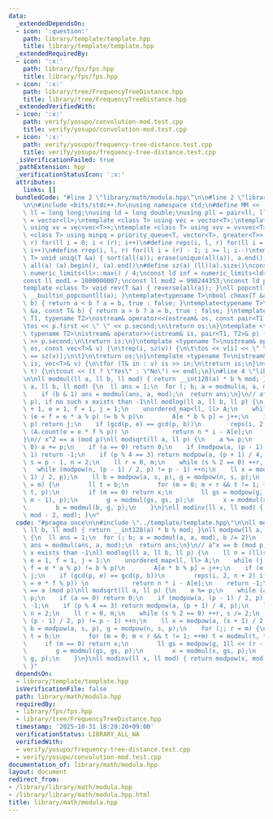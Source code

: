 ```yaml
---
data:
  _extendedDependsOn:
  - icon: ':question:'
    path: library/template/template.hpp
    title: library/template/template.hpp
  _extendedRequiredBy:
  - icon: ':x:'
    path: library/fps/fps.hpp
    title: library/fps/fps.hpp
  - icon: ':x:'
    path: library/tree/FrequencyTreeDistance.hpp
    title: library/tree/FrequencyTreeDistance.hpp
  _extendedVerifiedWith:
  - icon: ':x:'
    path: verify/yosupo/convolution-mod.test.cpp
    title: verify/yosupo/convolution-mod.test.cpp
  - icon: ':x:'
    path: verify/yosupo/frequency-tree-distance.test.cpp
    title: verify/yosupo/frequency-tree-distance.test.cpp
  _isVerificationFailed: true
  _pathExtension: hpp
  _verificationStatusIcon: ':x:'
  attributes:
    links: []
  bundledCode: "#line 2 \"library/math/modula.hpp\"\n\n#line 2 \"library/template/template.hpp\"\
    \n\n#include <bits/stdc++.h>\nusing namespace std;\n#define MM << ' ' <<\nusing\
    \ ll = long long;\nusing ld = long double;\nusing pll = pair<ll, ll>;\nusing vl\
    \ = vector<ll>;\ntemplate <class T> using vec = vector<T>;\ntemplate <class T>\
    \ using vv = vec<vec<T>>;\ntemplate <class T> using vvv = vv<vec<T>>;\ntemplate\
    \ <class T> using minpq = priority_queue<T, vector<T>, greater<T>>;\n#define rep(i,\
    \ r) for(ll i = 0; i < (r); i++)\n#define reps(i, l, r) for(ll i = (l); i < (r);\
    \ i++)\n#define rrep(i, l, r) for(ll i = (r) - 1; i >= l; i--)\ntemplate <class\
    \ T> void uniq(T &a) { sort(all(a)); erase(unique(all(a)), a.end()); }\n#define\
    \ all(a) (a).begin(), (a).end()\n#define sz(a) (ll)(a).size()\nconst ll INF =\
    \ numeric_limits<ll>::max() / 4;\nconst ld inf = numeric_limits<ld>::max() / 2;\n\
    const ll mod1 = 1000000007;\nconst ll mod2 = 998244353;\nconst ld pi = 3.141592653589793238;\n\
    template <class T> void rev(T &a) { reverse(all(a)); }\nll popcnt(ll a) { return\
    \ __builtin_popcountll(a); }\ntemplate<typename T>\nbool chmax(T &a, const T&\
    \ b) { return a < b ? a = b, true : false; }\ntemplate<typename T>\nbool chmin(T\
    \ &a, const T& b) { return a > b ? a = b, true : false; }\ntemplate <typename\
    \ T1, typename T2>\nostream& operator<<(ostream& os, const pair<T1, T2>& p) {\n\
    \tos << p.first << \" \" << p.second;\n\treturn os;\n}\ntemplate <typename T1,\
    \ typename T2>\nistream& operator>>(istream& is, pair<T1, T2>& p) {\n\tis >> p.first\
    \ >> p.second;\n\treturn is;\n}\ntemplate <typename T>\nostream& operator<<(ostream&\
    \ os, const vec<T>& v) {\n\trep(i, sz(v)) {\n\t\tos << v[i] << \" \\n\"[i + 1\
    \ == sz(v)];\n\t}\n\treturn os;\n}\ntemplate <typename T>\nistream& operator>>(istream&\
    \ is, vec<T>& v) {\n\tfor (T& in : v) is >> in;\n\treturn is;\n}\nvoid yesno(bool\
    \ t) {\n\tcout << (t ? \"Yes\" : \"No\") << endl;\n}\n#line 4 \"library/math/modula.hpp\"\
    \n\nll modmul(ll a, ll b, ll mod) { return __int128(a) * b % mod; }\nll modpow(ll\
    \ a, ll b, ll mod) {\n  ll ans = 1;\n  for (; b; a = modmul(a, a, mod), b /= 2)\n\
    \    if (b & 1) ans = modmul(ans, a, mod);\n  return ans;\n}\n// a^x == b (mod\
    \ p), if no such x exists than -1\nll modlog(ll a, ll b, ll p) {\n    ll n = (ll)sqrtl(p)\
    \ + 1, e = 1, f = 1, j = 1;\n    unordered_map<ll, ll> A;\n    while (j = n &&\
    \ (e = f = e * a % p) != b % p)\n        A[e * b % p] = j++;\n    if (e == b %\
    \ p) return j;\n    if (gcd(p, e) == gcd(p, b))\n        reps(i, 2, n + 2) if\
    \ (A.count(e = e * f % p)) \n            return n * i - A[e];\n    return -1;\n\
    }\n// x^2 == a (mod p)\nll modsqrt(ll a, ll p) {\n    a %= p;\n    while (a <\
    \ 0) a += p;\n    if (a == 0) return 0;\n    if (modpow(a, (p - 1) / 2, p) !=\
    \ 1) return -1;\n    if (p % 4 == 3) return modpow(a, (p + 1) / 4, p);\n    ll\
    \ s = p - 1, n = 2;\n    ll r = 0, m;\n    while (s % 2 == 0) ++r, s /= 2;\n \
    \   while (modpow(n, (p - 1) / 2, p) != p - 1) ++n;\n    ll x = modpow(a, (s +\
    \ 1) / 2, p);\n    ll b = modpow(a, s, p), g = modpow(n, s, p);\n    for (;; r\
    \ = m) {\n        ll t = b;\n        for (m = 0; m < r && t != 1; ++m) t = modmul(t,\
    \ t, p);\n        if (m == 0) return x;\n        ll gs = modpow(g, 1ll << (r -\
    \ m - 1), p);\n        g = modmul(gs, gs, p);\n        x = modmul(x, gs, p);\n\
    \        b = modmul(b, g, p);\n    }\n}\nll modinv(ll x, ll mod) { return modpow(x,\
    \ mod - 2, mod); }\n"
  code: "#pragma once\n\n#include \"../template/template.hpp\"\n\nll modmul(ll a,\
    \ ll b, ll mod) { return __int128(a) * b % mod; }\nll modpow(ll a, ll b, ll mod)\
    \ {\n  ll ans = 1;\n  for (; b; a = modmul(a, a, mod), b /= 2)\n    if (b & 1)\
    \ ans = modmul(ans, a, mod);\n  return ans;\n}\n// a^x == b (mod p), if no such\
    \ x exists than -1\nll modlog(ll a, ll b, ll p) {\n    ll n = (ll)sqrtl(p) + 1,\
    \ e = 1, f = 1, j = 1;\n    unordered_map<ll, ll> A;\n    while (j = n && (e =\
    \ f = e * a % p) != b % p)\n        A[e * b % p] = j++;\n    if (e == b % p) return\
    \ j;\n    if (gcd(p, e) == gcd(p, b))\n        reps(i, 2, n + 2) if (A.count(e\
    \ = e * f % p)) \n            return n * i - A[e];\n    return -1;\n}\n// x^2\
    \ == a (mod p)\nll modsqrt(ll a, ll p) {\n    a %= p;\n    while (a < 0) a +=\
    \ p;\n    if (a == 0) return 0;\n    if (modpow(a, (p - 1) / 2, p) != 1) return\
    \ -1;\n    if (p % 4 == 3) return modpow(a, (p + 1) / 4, p);\n    ll s = p - 1,\
    \ n = 2;\n    ll r = 0, m;\n    while (s % 2 == 0) ++r, s /= 2;\n    while (modpow(n,\
    \ (p - 1) / 2, p) != p - 1) ++n;\n    ll x = modpow(a, (s + 1) / 2, p);\n    ll\
    \ b = modpow(a, s, p), g = modpow(n, s, p);\n    for (;; r = m) {\n        ll\
    \ t = b;\n        for (m = 0; m < r && t != 1; ++m) t = modmul(t, t, p);\n   \
    \     if (m == 0) return x;\n        ll gs = modpow(g, 1ll << (r - m - 1), p);\n\
    \        g = modmul(gs, gs, p);\n        x = modmul(x, gs, p);\n        b = modmul(b,\
    \ g, p);\n    }\n}\nll modinv(ll x, ll mod) { return modpow(x, mod - 2, mod);\
    \ }"
  dependsOn:
  - library/template/template.hpp
  isVerificationFile: false
  path: library/math/modula.hpp
  requiredBy:
  - library/fps/fps.hpp
  - library/tree/FrequencyTreeDistance.hpp
  timestamp: '2025-10-31 18:20:20+09:00'
  verificationStatus: LIBRARY_ALL_WA
  verifiedWith:
  - verify/yosupo/frequency-tree-distance.test.cpp
  - verify/yosupo/convolution-mod.test.cpp
documentation_of: library/math/modula.hpp
layout: document
redirect_from:
- /library/library/math/modula.hpp
- /library/library/math/modula.hpp.html
title: library/math/modula.hpp
---
```

